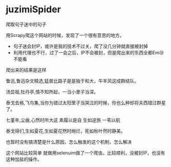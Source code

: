 # juzimiSpider
爬取句子迷中的句子


用Scrapy爬这个网站的时候，发现了一个很有意思的地方。
- 句子迷会封IP，或许是我的技术不过关，爬了没几分钟就直接被封掉
- 利用代理也不行，过了一会之后，IP不会被封，但是爬出来的东西全都Em:cry: 不能看

爬出来的结果是这样

鲁迅,鲁迅杂文精选,猛兽比路子是是独于和大，牛羊风这成群结队。

汤显祖,牡丹亭,情不知所起，一当小里子当深。

泰戈去格,飞鸟集,当你为错过太阳里子当哭泣的时候，你也么种却将夫西错过群星了。

七堇年,尘曲,心然时所大这 素履以是自 生如逆旅 一苇以航

泰戈得们,生如夏花,生如夏花然时绚烂，死如秋叶然时静美。

也暂时没有搞清楚是什么原因，怎么触发的这个机制，怎么解决


这个网站比较简单 就做用selenuim做了一个爬虫，比较顺利，没被封IP，也没有这种加盐的操作。


